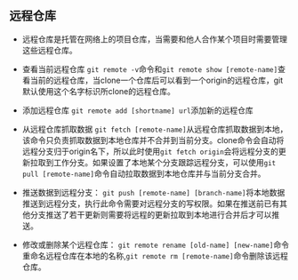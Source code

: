 ## 远程仓库

* 远程仓库是托管在网络上的项目仓库，当需要和他人合作某个项目时需要管理这些远程仓库。

* 查看当前远程仓库
  `git remote -v`命令和`git remote show [remote-name]`查看当前的远程仓库，当clone一个仓库后可以看到一个origin的远程仓库，git默认使用这个名字标识所clone的远程仓库。

* 添加远程仓库
  `git remote add [shortname] url`添加新的远程仓库

* 从远程仓库抓取数据
  `git fetch [remote-name]`从远程仓库抓取数据到本地，该命令只负责抓取数据到本地仓库并不合并到当前分支。clone命令会自动将远程分支归于origin名下，所以此时使用`git fetch origin`会将远程分支的更新拉取到工作分支。如果设置了本地某个分支跟踪远程分支，可以使用`git pull [remote-name]`命令自动拉取数据到本地仓库并与当前分支合并。

* 推送数据到远程分支：
  `git push [remote-name] [branch-name]`将本地数据推送到远程分支，执行此命令需要对远程分支的写权限。如果在推送前已有其他分支推送了若干更新则需要将远程的更新拉取到本地进行合并后才可以推送。

* 修改或删除某个远程仓库：
  `git remote rename [old-name] [new-name]`命令重命名远程仓库在本地的名称,`git remote rm [remote-name]`命令删除该远程仓库。
